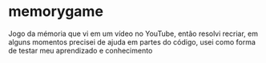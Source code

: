 # memorygame
 Jogo da mémoria que vi em um vídeo no YouTube, então resolvi recriar, em alguns momentos precisei de ajuda em partes do código, usei como forma de testar meu aprendizado e conhecimento 
